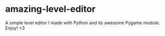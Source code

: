 # amazing-level-editor
A simple level editor I made with Python and its awesome Pygame module. Enjoy! &lt;3
